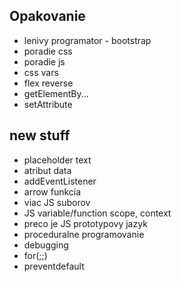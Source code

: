 ## Opakovanie

- lenivy programator - bootstrap
- poradie css
- poradie js
- css vars
- flex reverse
- getElementBy...
- setAttribute

## new stuff

- placeholder text
- atribut data
- addEventListener
- arrow funkcia
- viac JS suborov
- JS variable/function scope, context
- preco je JS prototypovy jazyk
- proceduralne programovanie
- debugging
- for(;;)
- preventdefault
